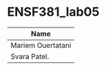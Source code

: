 # ENSF381_lab05
|      Name         | 
|------------------ |
|Mariem Ouertatani  |
|Svara Patel.       |